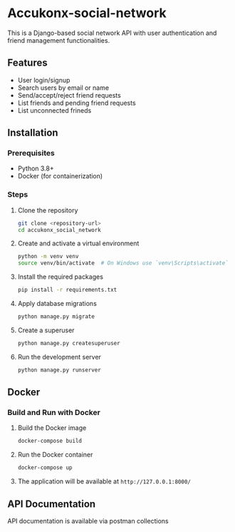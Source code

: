 # Accukonx-social-network

This is a Django-based social network API with user authentication and friend management functionalities.

## Features
- User login/signup
- Search users by email or name
- Send/accept/reject friend requests
- List friends and pending friend requests
- List unconnected frineds

## Installation

### Prerequisites
- Python 3.8+
- Docker (for containerization)

### Steps

1. Clone the repository
    ```sh
    git clone <repository-url>
    cd accukonx_social_network
    ```

2. Create and activate a virtual environment
    ```sh
    python -m venv venv
    source venv/bin/activate  # On Windows use `venv\Scripts\activate`
    ```

3. Install the required packages
    ```sh
    pip install -r requirements.txt
    ```

4. Apply database migrations
    ```sh
    python manage.py migrate
    ```

5. Create a superuser
    ```sh
    python manage.py createsuperuser
    ```

6. Run the development server
    ```sh
    python manage.py runserver
    ```

## Docker

### Build and Run with Docker

1. Build the Docker image
    ```sh
    docker-compose build
    ```

2. Run the Docker container
    ```sh
    docker-compose up
    ```

3. The application will be available at `http://127.0.0.1:8000/`

## API Documentation
API documentation is available via postman collections


